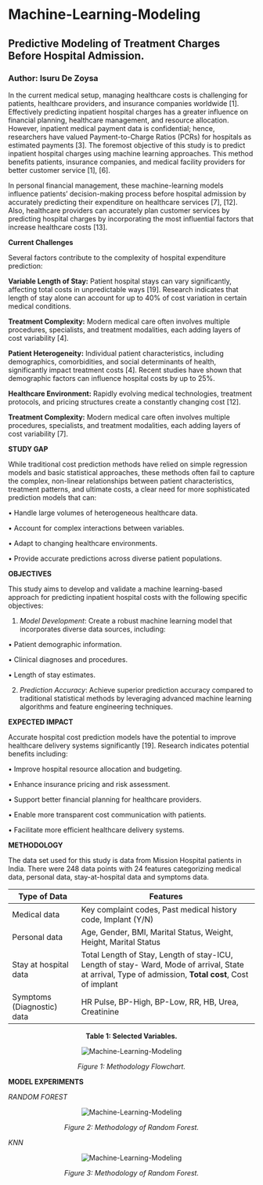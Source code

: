# Machine-Learning-Modeling
## Predictive Modeling of Treatment Charges Before Hospital Admission.
### Author: Isuru De Zoysa

In the current medical setup, managing healthcare costs is challenging for patients, healthcare providers, and insurance companies worldwide [1]. Effectively predicting inpatient hospital charges has a greater influence on financial planning, healthcare management, and resource allocation. However, inpatient medical payment data is confidential; hence, researchers have valued Payment-to-Charge Ratios (PCRs) for hospitals as estimated payments [3]. The foremost objective of this study is to predict inpatient hospital charges using machine learning approaches. This method benefits patients, insurance companies, and medical facility providers for better customer service [1], [6]. 

In personal financial management, these machine-learning models influence patients’ decision-making process before hospital admission by accurately predicting their expenditure on healthcare services [7], [12]. Also, healthcare providers can accurately plan customer services by predicting hospital charges by incorporating the most influential factors that increase healthcare costs [13].

**Current Challenges**

Several factors contribute to the complexity of hospital expenditure prediction:

**Variable Length of Stay:** Patient hospital stays can vary significantly, affecting total costs in unpredictable ways [19]. Research indicates that length of stay alone can account for up to 40% of cost variation in certain medical conditions.

**Treatment Complexity:** Modern medical care often involves multiple procedures, specialists, and treatment modalities, each adding layers of cost variability [4].

**Patient Heterogeneity:** Individual patient characteristics, including demographics, comorbidities, and social determinants of health, significantly impact treatment costs [4]. Recent studies have shown that demographic factors can influence hospital costs by up to 25%.

**Healthcare Environment:** Rapidly evolving medical technologies, treatment protocols, and pricing structures create a constantly changing cost [12].

**Treatment Complexity:** Modern medical care often involves multiple procedures, specialists, and treatment modalities, each adding layers of cost variability [7].

**STUDY GAP**

While traditional cost prediction methods have relied on simple regression models and basic statistical approaches, these methods often fail to capture the complex, non-linear relationships between patient characteristics, treatment patterns, and ultimate costs, a clear need for more sophisticated prediction models that can:

• Handle large volumes of heterogeneous healthcare data.

• Account for complex interactions between variables.

• Adapt to changing healthcare environments.

• Provide accurate predictions across diverse patient populations.

**OBJECTIVES**

This study aims to develop and validate a machine learning-based approach for predicting inpatient hospital costs with the following specific objectives:

1. *Model Development*: Create a robust machine learning model that incorporates diverse data sources, including:
   
• Patient demographic information.

• Clinical diagnoses and procedures.

• Length of stay estimates.

2. *Prediction Accuracy*: Achieve superior prediction accuracy compared to traditional statistical methods by leveraging advanced machine learning algorithms and feature engineering techniques.

**EXPECTED IMPACT**

Accurate hospital cost prediction models have the potential to improve healthcare delivery systems significantly [19]. Research indicates potential benefits including:

• Improve hospital resource allocation and budgeting.

• Enhance insurance pricing and risk assessment.

• Support better financial planning for healthcare providers.

• Enable more transparent cost communication with patients.

• Facilitate more efficient healthcare delivery systems.

**METHODOLOGY**

The data set used for this study is data from Mission Hospital patients in India. There were 248 data points with 24 features categorizing medical data, personal data, stay-at-hospital data and symptoms data.

| Type of Data  | Features            |
|-------|--------------------------|
| Medical data | Key complaint codes, Past medical history code, Implant (Y/N)|
| Personal data| Age, Gender, BMI, Marital Status, Weight, Height, Marital Status|
| Stay at hospital data| Total Length of Stay, Length of stay-ICU, Length of stay- Ward, Mode of arrival, State at arrival, Type of admission, **Total cost**, Cost of implant|
| Symptoms (Diagnostic) data| HR Pulse, BP-High, BP-Low, RR, HB, Urea, Creatinine |

<div align="center"><b>Table 1: Selected Variables.</b></div>



<div align="center">

![Machine-Learning-Modeling](images/Picture1.png)

*Figure 1: Methodology Flowchart.*

</div>

**MODEL EXPERIMENTS**

*RANDOM FOREST*

<div align="center">

![Machine-Learning-Modeling](images/Picture2.png)

*Figure 2: Methodology of Random Forest.*

</div>

*KNN*

<div align="center">

![Machine-Learning-Modeling](images/Picture3.png)

*Figure 3: Methodology of Random Forest.*

</div>






